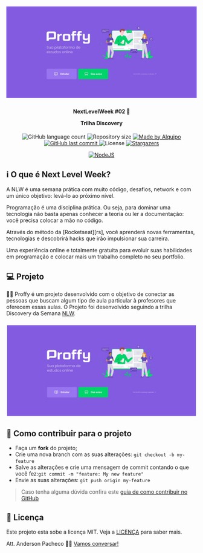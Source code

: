 <h1 align="center">
    <img alt="NextLevelWeek" title="#NextLevelWeek" src=".github/banner.jpeg"/>
</h1>

<h4 align="center">
	<p>NextLevelWeek #02 🚀</p>
  <p>Trilha Discovery</p>
</h4>
<p align="center">

  <img alt="GitHub language count" src="https://img.shields.io/github/languages/count/PachecoWebDev/nlw02-discovery">

  <img alt="Repository size" src="https://img.shields.io/github/repo-size/pachecoWebDev/nlw02-discovery">

  <a href="https://www.linkedin.com/in/pachecowebdev/">
    <img alt="Made by Alquipo" src="https://img.shields.io/badge/made%20by-Pacheco-blue">
  </a>

  <a href="https://github.com/PachecoWebDev/nlw02-discovery/commits/master">
    <img alt="GitHub last commit" src="https://img.shields.io/github/last-commit/PachecoWebDev/nlw02-discovery?color=blue">
  </a>

  <img alt="License" src="https://img.shields.io/badge/license-MIT-brightgreen?color=blue">

  <a href="https://github.com/PachecoWebDev/nlw02-discovery/stargazers">
    <img alt="Stargazers" src="https://img.shields.io/github/stars/PachecoWebDev/nlw02-discovery?style=social">
  </a>

</p>
<p align="center">
<a href="https://nodejs.org/en/" rel="nofollow">
    <img src="https://camo.githubusercontent.com/aed2c3876a97dab0bdadd00ece0a12f9291d1dab/68747470733a2f2f696d672e736869656c64732e696f2f7374617469632f76313f6c6162656c3d4e6f6465266d6573736167653d4a5326636f6c6f723d626c75653f7374796c653d706c6173746963266c6f676f3d4e6f64652e6a73" alt="NodeJS" data-canonical-src="https://img.shields.io/static/v1?label=Node&amp;message=JS&amp;color=blue?style=plastic&amp;logo=Node.js" style="max-width:100%;">
  </a>
  </p>

## :information_source:  O que é Next Level Week?

<p>A NLW é uma semana prática com muito código, desafios, network e com um único objetivo: levá-lo ao próximo nível.</p>
<p>Programação é uma disciplina prática. Ou seja, para dominar uma tecnologia não basta apenas conhecer a teoria ou ler a documentação: você precisa colocar a mão no código.</p>
<p>Através do método da [Rocketseat][rs], você aprenderá novas ferramentas, tecnologias e descobrirá hacks que irão impulsionar sua carreira.</p>
<p>Uma experiência online e totalmente gratuita para evoluir suas habilidades em programação e colocar mais um trabalho completo no seu portfolio.</p>

## 💻 Projeto

👨‍🏫 Proffy é um projeto desenvolvido com o objetivo de conectar as pessoas que buscam algum tipo de aula particular à profesores que oferecem essas aulas. O Projeto foi desenvolvido seguindo a trilha Discovery da Semana [NLW](https://nextlevelweek.com).


<h3 align="center">
    <img alt="Example" title="Example" src=".github/banner.jpeg" width="500px" />
</h3>


## 🤔 Como contribuir para o projeto

- Faça um **fork** do projeto;
- Crie uma nova branch com as suas alterações: `git checkout -b my-feature`
- Salve as alterações e crie uma mensagem de commit contando o que você fez:`git commit -m "feature: My new feature"`
- Envie as suas alterações: `git push origin my-feature`

> Caso tenha alguma dúvida confira este [guia de como contribuir no GitHub](https://github.com/firstcontributions/first-contributions)

## :memo: Licença

Este projeto esta sobe a licença MIT. Veja a [LICENÇA][license] para saber mais.

Att. Anderson Pacheco 👨‍💻  [Vamos conversar!](https://www.linkedin.com/in/anderson-pacheco-oliveira-506474a1)

[nodejs]: https://nodejs.org/
[typescript]: https://www.typescriptlang.org/
[expo]: https://expo.io/
[reactjs]: https://reactjs.org
[rn]: https://facebook.github.io/react-native/
[vs]: https://code.visualstudio.com/
[rs]: https://rocketseat.com.br
[license]: https://opensource.org/licenses/MIT
